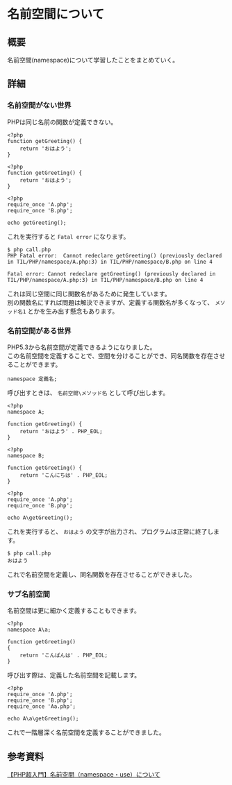 # 名前空間について
## 概要
名前空間(namespace)について学習したことをまとめていく。

## 詳細
### 名前空間がない世界
PHPは同じ名前の関数が定義できない。  

```php:A.php
<?php
function getGreeting() {
    return 'おはよう';
}
```

```php:B.php
<?php
function getGreeting() {
    return 'おはよう';
}
```

```php:call.php
<?php
require_once 'A.php';
require_once 'B.php';

echo getGreeting();
```

これを実行すると `Fatal error` になります。

```
$ php call.php
PHP Fatal error:  Cannot redeclare getGreeting() (previously declared in TIL/PHP/namespace/A.php:3) in TIL/PHP/namespace/B.php on line 4

Fatal error: Cannot redeclare getGreeting() (previously declared in TIL/PHP/namespace/A.php:3) in TIL/PHP/namespace/B.php on line 4
```

これは同じ空間に同じ関数名があるために発生しています。  
別の関数名にすれば問題は解決できますが、定義する関数名が多くなって、 `メソッド名1` とかを生み出す懸念もあります。

### 名前空間がある世界
PHP5.3から名前空間が定義できるようになりました。  
この名前空間を定義することで、空間を分けることができ、同名関数を存在させることができます。  

```
namespace 定義名;
```

呼び出すときは、 `名前空間\メソッド名` として呼び出します。

```php:A.php
<?php
namespace A;

function getGreeting() {
    return 'おはよう' . PHP_EOL;
}
```

```php:B.php
<?php
namespace B;

function getGreeting() {
    return 'こんにちは' . PHP_EOL;
}

```

```php:call.php
<?php
require_once 'A.php';
require_once 'B.php';

echo A\getGreeting();
```

これを実行すると、 `おはよう` の文字が出力され、プログラムは正常に終了します。

```
$ php call.php
おはよう
```

これで名前空間を定義し、同名関数を存在させることができました。  

### サブ名前空間
名前空間は更に細かく定義することもできます。  

```php:Aa.php
<?php
namespace A\a;

function getGreeting()
{
    return 'こんばんは' . PHP_EOL;
}
```

呼び出す際は、定義した名前空間を記載します。

```php:call.php
<?php
require_once 'A.php';
require_once 'B.php';
require_once 'Aa.php';

echo A\a\getGreeting();
```

これで一階層深く名前空間を定義することができました。

## 参考資料

[【PHP超入門】名前空間（namespace・use）について](https://qiita.com/7968/items/1e5c61128fa495358c1f)